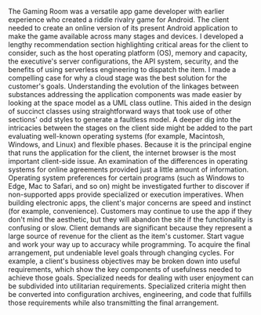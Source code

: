The Gaming Room was a versatile app game developer with earlier experience who created a riddle rivalry game for Android. The client needed to create an online version of its present Android application to make the game available across many stages and devices.
I developed a lengthy recommendation section highlighting critical areas for the client to consider, such as the host operating platform (OS), memory and capacity, the executive's server configurations, the API system, security, and the benefits of using serverless engineering to dispatch the item. I made a compelling case for why a cloud stage was the best solution for the customer's goals.
Understanding the evolution of the linkages between substances addressing the application components was made easier by looking at the space model as a UML class outline. This aided in the design of succinct classes using straightforward ways that took use of other sections' odd styles to generate a faultless model.
A deeper dig into the intricacies between the stages on the client side might be added to the part evaluating well-known operating systems (for example, Macintosh, Windows, and Linux) and flexible phases. Because it is the principal engine that runs the application for the client, the internet browser is the most important client-side issue. An examination of the differences in operating systems for online agreements provided just a little amount of information. Operating system preferences for certain programs (such as Windows to Edge, Mac to Safari, and so on) might be investigated further to discover if non-supported apps provide specialized or execution imperatives.
When building electronic apps, the client's major concerns are speed and instinct (for example, convenience). Customers may continue to use the app if they don't mind the aesthetic, but they will abandon the site if the functionality is confusing or slow. Client demands are significant because they represent a large source of revenue for the client as the item's customer.
Start vague and work your way up to accuracy while programming. To acquire the final arrangement, put undeniable level goals through changing cycles. For example, a client's business objectives may be broken down into useful requirements, which show the key components of usefulness needed to achieve those goals. Specialized needs for dealing with user enjoyment can be subdivided into utilitarian requirements. Specialized criteria might then be converted into configuration archives, engineering, and code that fulfills those requirements while also transmitting the final arrangement.
